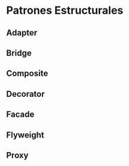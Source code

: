 # Patrones Estructurales


## Adapter


## Bridge


## Composite


## Decorator


## Facade


## Flyweight


## Proxy



